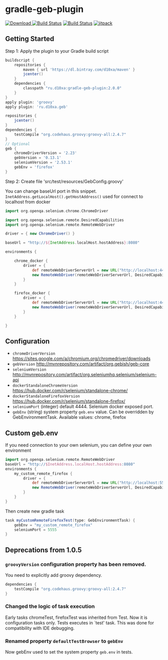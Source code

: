 # gradle-geb-plugin

[![Download](https://api.bintray.com/packages/d10xa/maven/ru.d10xa%3Agradle-geb-plugin/images/download.svg) ](https://bintray.com/d10xa/maven/ru.d10xa%3Agradle-geb-plugin/_latestVersion)
[![Build Status](https://travis-ci.org/d10xa/gradle-geb-plugin.svg?branch=master)](https://travis-ci.org/d10xa/gradle-geb-plugin)
[![Build Status](https://snap-ci.com/d10xa/gradle-geb-plugin/branch/master/build_image)](https://snap-ci.com/d10xa/gradle-geb-plugin/branch/master)
[![jitpack](https://jitpack.io/v/ru.d10xa/gradle-geb-plugin.svg)](https://jitpack.io/#ru.d10xa/gradle-geb-plugin)

## Getting Started

Step 1: Apply the plugin to your Gradle build script

```groovy
buildscript {
    repositories {
        maven { url 'https://dl.bintray.com/d10xa/maven' }
        jcenter()
    }
    dependencies {
        classpath "ru.d10xa:gradle-geb-plugin:2.0.0"
    }
}
apply plugin: 'groovy'
apply plugin: 'ru.d10xa.geb'

repositories {
    jcenter()
}
dependencies {
    testCompile "org.codehaus.groovy:groovy-all:2.4.7"
}
// Optional
geb {
    chromeDriverVersion = '2.23'
    gebVersion = '0.13.1'
    seleniumVersion = '2.53.1'
    gebEnv = 'firefox'
}
```

Step 2: Create file 'src/test/resources/GebConfig.groovy'

You can change baseUrl port in this snippet.
`InetAddress.getLocalHost().getHostAddress()` used for connect to localhost from docker

```groovy
import org.openqa.selenium.chrome.ChromeDriver

import org.openqa.selenium.remote.DesiredCapabilities
import org.openqa.selenium.remote.RemoteWebDriver

driver = { new ChromeDriver() }

baseUrl = "http://${InetAddress.localHost.hostAddress}:8080"

environments {

    chrome_docker {
        driver = {
            def remoteWebDriverServerUrl = new URL("http://localhost:4444/wd/hub")
            new RemoteWebDriver(remoteWebDriverServerUrl, DesiredCapabilities.chrome())
        }
    }

    firefox_docker {
        driver = {
            def remoteWebDriverServerUrl = new URL("http://localhost:4444/wd/hub")
            new RemoteWebDriver(remoteWebDriverServerUrl, DesiredCapabilities.firefox())
        }
    }

}
```

## Configuration

- `chromeDriverVersion` https://sites.google.com/a/chromium.org/chromedriver/downloads
- `gebVersion` http://mvnrepository.com/artifact/org.gebish/geb-core
- `seleniumVersion` http://mvnrepository.com/artifact/org.seleniumhq.selenium/selenium-api
- `dockerStandaloneChromeVersion` https://hub.docker.com/r/selenium/standalone-chrome/
- `dockerStandaloneFirefoxVersion` https://hub.docker.com/r/selenium/standalone-firefox/
- `seleniumPort` (integer) default 4444. Selenium docker exposed port.
- `gebEnv` (string) system property `geb.env` value. 
Can be overridden by GebEnvironmentTask. Available values: chrome, firefox

## Custom geb.env

If you need connection to your own selenium, you can define your own environment

```groovy
import org.openqa.selenium.remote.RemoteWebDriver
baseUrl = "http://$InetAddress.localHost.hostAddress:8080"
environments {
    my_custom_remote_firefox {
        driver = {
            def remoteWebDriverServerUrl = new URL("http://localhost:5555/wd/hub")
            new RemoteWebDriver(remoteWebDriverServerUrl, DesiredCapabilities.firefox())
        }
    }
}

```

Then create new gradle task

```gradle
task myCustomRemoteFirefoxTest(type: GebEnvironmentTask) {
    gebEnv = "my_custom_remote_firefox"
    seleniumPort = 5555
}
```

## Deprecations from 1.0.5

### `groovyVersion` configuration property has been removed. 

You need to explicitly add groovy dependency. 

```gradle
dependencies {
    testCompile "org.codehaus.groovy:groovy-all:2.4.7"
}
```

### Changed the logic of task execution

Early tasks chromeTest, firefoxTest was inherited from Test. 
Now it is configuration tasks only. Tests executes in `test' task.
This was done for compatibility with IDE debugging.

### Renamed property `defaultTestBrowser` to `gebEnv`

Now gebEnv used to set the system property `geb.env` in tests.
